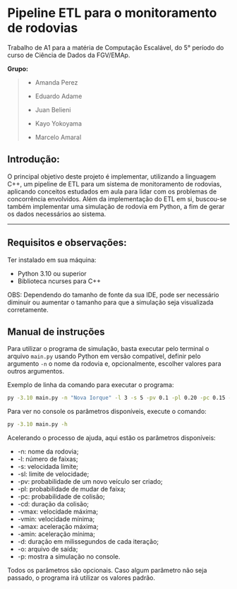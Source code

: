 # Pipeline ETL para o monitoramento de rodovias
Trabalho de A1 para a matéria de Computação Escalável, do 5° período do curso de Ciência de Dados da FGV/EMAp.

**Grupo:** 
> * Amanda Perez
> 
> * Eduardo Adame
> 
> * Juan Belieni
> 
> * Kayo Yokoyama
>
> * Marcelo Amaral

## Introdução:
O principal objetivo deste projeto é implementar, utilizando a linguagem C++, um pipeline de ETL para um sistema
de monitoramento de rodovias, aplicando conceitos estudados em aula para lidar com os problemas de concorrência envolvidos.
Além da implementação do ETL em si, buscou-se também implementar uma simulação de rodovia em Python, a fim de gerar os dados
necessários ao sistema.

---

## Requisitos e observações:
Ter instalado em sua máquina:  
- Python 3.10 ou superior
- Biblioteca ncurses para C++
  
OBS: Dependendo do tamanho de fonte da sua IDE, pode ser necessário diminuir ou aumentar o tamanho para que a simulação seja visualizada corretamente.

## Manual de instruções
Para utilizar o programa de simulação, basta executar pelo terminal o arquivo ```main.py``` usando Python em versão compatível, definir pelo argumento ```-n``` o nome da rodovia e, opcionalmente, escolher valores para outros argumentos.

Exemplo de linha da comando para executar o programa:  
```bash
py -3.10 main.py -n "Nova Iorque" -l 3 -s 5 -pv 0.1 -pl 0.20 -pc 0.15 -p
```

Para ver no console os parâmetros disponíveis, execute o comando:
```bash
py -3.10 main.py -h
```

Acelerando o processo de ajuda, aqui estão os parâmetros disponíveis:
- -n: nome da rodovia;
- -l: número de faixas;
- -s: velocidada limite;
- -sl: limite de velocidade;
- -pv: probabilidade de um novo veículo ser criado;
- -pl: probabilidade de mudar de faixa;
- -pc: probabilidade de colisão;
- -cd: duração da colisão;
- -vmax: velocidade máxima;
- -vmin: velocidade mínima;
- -amax: aceleração máxima;
- -amin: aceleração mínima;
- -d: duração em milissegundos de cada iteração;
- -o: arquivo de saída;
- -p: mostra a simulação no console.
  
Todos os parâmetros são opcionais. Caso algum parâmetro não seja passado, o programa irá utilizar os valores padrão.